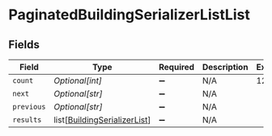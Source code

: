 # PaginatedBuildingSerializerListList


## Fields

| Field                                                                         | Type                                                                          | Required                                                                      | Description                                                                   | Example                                                                       |
| ----------------------------------------------------------------------------- | ----------------------------------------------------------------------------- | ----------------------------------------------------------------------------- | ----------------------------------------------------------------------------- | ----------------------------------------------------------------------------- |
| `count`                                                                       | *Optional[int]*                                                               | :heavy_minus_sign:                                                            | N/A                                                                           | 123                                                                           |
| `next`                                                                        | *Optional[str]*                                                               | :heavy_minus_sign:                                                            | N/A                                                                           |                                                                               |
| `previous`                                                                    | *Optional[str]*                                                               | :heavy_minus_sign:                                                            | N/A                                                                           |                                                                               |
| `results`                                                                     | list[[BuildingSerializerList](../../models/shared/buildingserializerlist.md)] | :heavy_minus_sign:                                                            | N/A                                                                           |                                                                               |